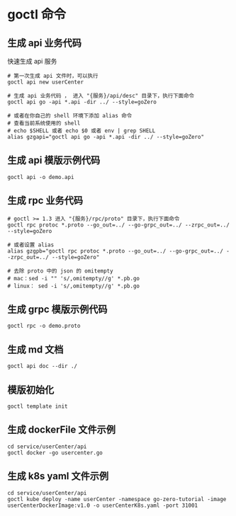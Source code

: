 # goctl 命令

## 生成 api 业务代码

快速生成 api 服务

```shell
# 第一次生成 api 文件时，可以执行
goctl api new userCenter
```

```shell
# 生成 api 业务代码 ， 进入 "{服务}/api/desc" 目录下，执行下面命令
goctl api go -api *.api -dir ../ --style=goZero

# 或者在你自己的 shell 环境下添加 alias 命令
# 查看当前系统使用的 shell
# echo $SHELL 或者 echo $0 或者 env | grep SHELL
alias gzgapi="goctl api go -api *.api -dir ../ --style=goZero"
```

## 生成 api 模版示例代码

```shell
goctl api -o demo.api
```

## 生成 rpc 业务代码

```shell
# goctl >= 1.3 进入 "{服务}/rpc/proto" 目录下，执行下面命令
goctl rpc protoc *.proto --go_out=../ --go-grpc_out=../ --zrpc_out=../ --style=goZero

# 或者设置 alias
alias gzgpb="goctl rpc protoc *.proto --go_out=../ --go-grpc_out=../ --zrpc_out=../ --style=goZero"

# 去除 proto 中的 json 的 omitempty
# mac：sed -i "" 's/,omitempty//g' *.pb.go
# linux： sed -i 's/,omitempty//g' *.pb.go
```

## 生成 grpc 模版示例代码

```shell
goctl rpc -o demo.proto
```

## 生成 md 文档

```shell
goctl api doc --dir ./
```

## 模版初始化

```shell
goctl template init
```

## 生成 dockerFile 文件示例

```shell
cd service/userCenter/api
goctl docker -go usercenter.go
```

## 生成 k8s yaml 文件示例

```shell
cd service/userCenter/api
goctl kube deploy -name userCenter -namespace go-zero-tutorial -image userCenterDockerImage:v1.0 -o userCenterK8s.yaml -port 31001
```